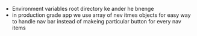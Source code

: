  * Environment variables root directory ke ander he bnenge
 * in production grade app we use array of nev itmes objects for easy way to handle nav bar instead of makeing particular button for every nav items